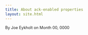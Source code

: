 ```yaml
---
title: About ack-enabled properties
layout: site.html
---
```


<span style="font-size:90%;">By Joe Eykholt on Month 00, 0000</span>

